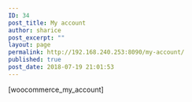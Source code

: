 ```yaml
---
ID: 34
post_title: My account
author: sharice
post_excerpt: ""
layout: page
permalink: http://192.168.240.253:8090/my-account/
published: true
post_date: 2018-07-19 21:01:53
---
```

[woocommerce_my_account]